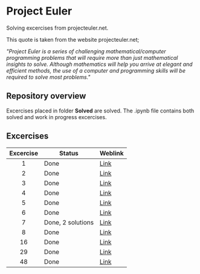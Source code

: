 # Project Euler

Solving excercises from projecteuler.net.

This quote is taken from the website projecteuler.net;

*"Project Euler is a series of challenging mathematical/computer programming problems that will require more than just mathematical insights to solve. Although mathematics will help you arrive at elegant and efficient methods, the use of a computer and programming skills will be required to solve most problems."*

## Repository overview

Excercises placed in folder **Solved** are solved. The .ipynb file contains both solved and work in progress excercises.

## Excercises

| Excercise | Status | Weblink |
|:--: | ---- | --- |
| 1 | Done | [Link](https://projecteuler.net/problem=1) |
| 2 | Done | [Link](https://projecteuler.net/problem=2) |
| 3 | Done | [Link](https://projecteuler.net/problem=3) |
| 4 | Done | [Link](https://projecteuler.net/problem=4) |
| 5 | Done | [Link](https://projecteuler.net/problem=5) |
| 6 | Done | [Link](https://projecteuler.net/problem=6) |
| 7 | Done, 2 solutions | [Link](https://projecteuler.net/problem=7) |
| 8 | Done | [Link](https://projecteuler.net/problem=8) |
| 16 | Done | [Link](https://projecteuler.net/problem=16) |
| 29 | Done | [Link](https://projecteuler.net/problem=29) |
| 48 | Done | [Link](https://projecteuler.net/problem=48) |